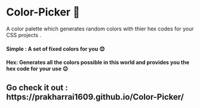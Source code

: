 # Color-Picker 🎨
A color palette which generates random colors with thier hex codes for your CSS projects .

<h4>Simple : A set of fixed colors for you 😊</h4>
<h4>Hex: Generates all the colors possible in this world and provides you the hex code for your use 😉</h4>

<h2>Go check it out : https://prakharrai1609.github.io/Color-Picker/ </h2>
